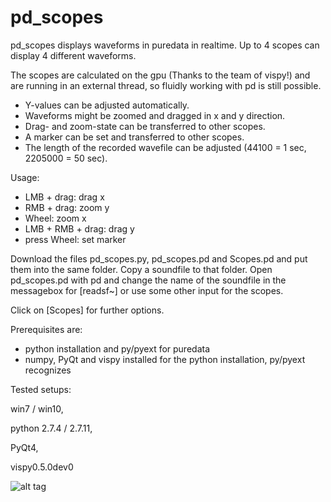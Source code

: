 # pd_scopes

pd_scopes displays waveforms in puredata in realtime.
Up to 4 scopes can display 4 different waveforms.

The scopes are calculated on the gpu (Thanks to the team of vispy!) and are running in an external thread, so fluidly working with pd is still possible.

- Y-values can be adjusted automatically.
- Waveforms might be zoomed and dragged in x and y direction.
- Drag- and zoom-state can be transferred to other scopes.
- A marker can be set and transferred to other scopes.
- The length of the recorded wavefile can be adjusted (44100 = 1 sec, 2205000 = 50 sec). 

Usage:
* LMB + drag: drag x
* RMB + drag: zoom y
* Wheel: zoom x
* LMB + RMB + drag: drag y
* press Wheel: set marker

Download the files pd_scopes.py, pd_scopes.pd and Scopes.pd and put them into the same folder.
Copy a soundfile to that folder.
Open pd_scopes.pd with pd and change the name of the soundfile in the messagebox for [readsf~] or use some other input for the scopes.

Click on [Scopes] for further options.


Prerequisites are:
- python installation and py/pyext for puredata
- numpy, PyQt and vispy installed for the python installation, py/pyext recognizes
 

Tested setups:

win7 / win10, 

python 2.7.4 / 2.7.11, 

PyQt4, 

vispy0.5.0dev0



![alt tag](https://github.com/XRoemer/Pure-Data-Realtime-Scopes/blob/master/scope4.png)
